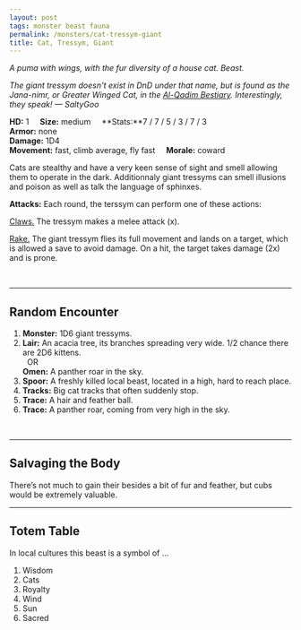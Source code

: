 ```yaml
---
layout: post
tags: monster beast fauna
permalink: /monsters/cat-tressym-giant
title: Cat, Tressym, Giant
---
```


*A puma with wings, with the fur diversity of a house cat. Beast.*

<span class="alchemy"> *The giant tressym doesn't exist in DnD under that name, but is found as the Jana-nimr, or Greater Winged Cat, in the [Al-Qadim Bestiary](http://adnd.geoshitties.installgentoo.com/mm/catwinge.html). Interestingly, they speak! — SaltyGoo* </span>

**HD:** 1  &nbsp; &nbsp;  **Size:** medium &nbsp; &nbsp; **Stats:**7 / 7 / 5 / 3 / 7 / 3  <br>
**Armor:** none <br>
**Damage:** 1D4 <br>
**Movement:** fast, climb average, fly fast &nbsp; &nbsp; **Morale:** coward <br>

Cats are stealthy and have a very keen sense of sight and smell allowing them to operate in the dark. Additionnaly giant tressyms can smell illusions and poison as well as talk the language of sphinxes.

**Attacks:** Each round, the terssym can perform one of these actions:

<ins>Claws.</ins> The tressym makes a melee attack (x).

<ins>Rake.</ins> The giant tressym flies its full movement and lands on a target, which is allowed a save to avoid damage. On a hit, the target takes damage (2x) and is prone.

<br>

---

## Random Encounter

1. **Monster:** 1D6 giant tressyms.
1. **Lair:**  An acacia tree, its branches spreading very wide. 1/2 chance there are 2D6 kittens. <br>	&nbsp; OR <br>	**Omen:** A panther roar in the sky.
1. **Spoor:** A freshly killed local beast, located in a high, hard to reach place.
1. **Tracks:** Big cat tracks that often suddenly stop.
1. **Trace:** A hair and feather ball.
1. **Trace:** A panther roar, coming from very high in the sky.

<br>

---

## Salvaging the Body

There’s not much to gain their besides a bit of fur and feather, but cubs would be extremely valuable.

---

## Totem Table

In local cultures this beast is a symbol of ...

1. Wisdom
1. Cats
1. Royalty
1. Wind
1. Sun
1. Sacred 

